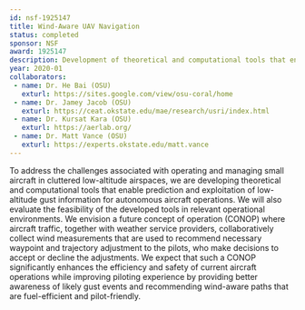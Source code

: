 ```yaml
---
id: nsf-1925147
title: Wind-Aware UAV Navigation
status: completed
sponsor: NSF
award: 1925147
description: Development of theoretical and computational tools that enable prediction and exploitation of low-altitude gust information for autonomous aircraft operations.
year: 2020-01
collaborators:
 - name: Dr. He Bai (OSU)
   exturl: https://sites.google.com/view/osu-coral/home
 - name: Dr. Jamey Jacob (OSU)
   exturl: https://ceat.okstate.edu/mae/research/usri/index.html
 - name: Dr. Kursat Kara (OSU)
   exturl: https://aerlab.org/
 - name: Dr. Matt Vance (OSU)
   exturl: https://experts.okstate.edu/matt.vance
---
```

To address the challenges associated with operating and managing small aircraft in cluttered low-altitude airspaces, we are developing theoretical and computational tools that enable prediction and exploitation of low-altitude gust information for autonomous aircraft operations. We will also evaluate the feasibility of the developed tools in relevant operational environments. We envision a future concept of operation (CONOP) where aircraft traffic, together with weather service providers, collaboratively collect wind measurements that are used to recommend necessary waypoint and trajectory adjustment to the pilots, who make decisions to accept or decline the adjustments. We expect that such a CONOP significantly enhances the efficiency and safety of current aircraft operations while improving piloting experience by providing better awareness of likely gust events and recommending wind-aware paths that are fuel-efficient and pilot-friendly.